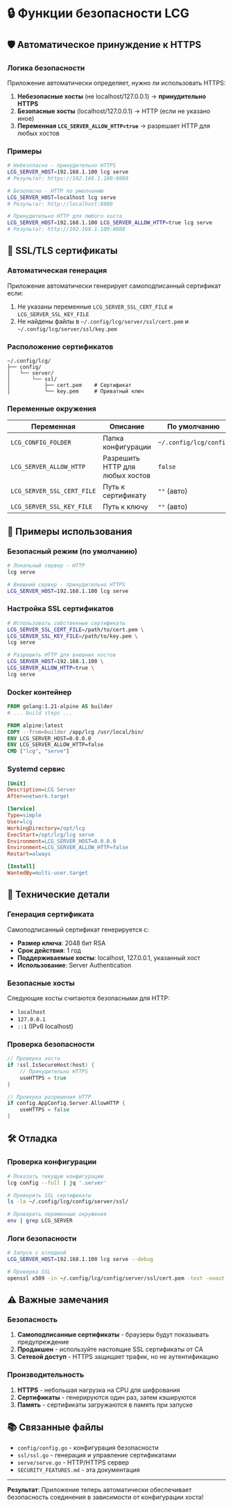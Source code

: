 # 🔒 Функции безопасности LCG

## 🛡️ Автоматическое принуждение к HTTPS

### Логика безопасности

Приложение автоматически определяет, нужно ли использовать HTTPS:

1. **Небезопасные хосты** (не localhost/127.0.0.1) → **принудительно HTTPS**
2. **Безопасные хосты** (localhost/127.0.0.1) → HTTP (если не указано иное)
3. **Переменная `LCG_SERVER_ALLOW_HTTP=true`** → разрешает HTTP для любых хостов

### Примеры

```bash
# Небезопасно - принудительно HTTPS
LCG_SERVER_HOST=192.168.1.100 lcg serve
# Результат: https://192.168.1.100:8080

# Безопасно - HTTP по умолчанию
LCG_SERVER_HOST=localhost lcg serve  
# Результат: http://localhost:8080

# Принудительно HTTP для любого хоста
LCG_SERVER_HOST=192.168.1.100 LCG_SERVER_ALLOW_HTTP=true lcg serve
# Результат: http://192.168.1.100:8080
```

## 🔐 SSL/TLS сертификаты

### Автоматическая генерация

Приложение автоматически генерирует самоподписанный сертификат если:

1. Не указаны переменные `LCG_SERVER_SSL_CERT_FILE` и `LCG_SERVER_SSL_KEY_FILE`
2. Не найдены файлы в `~/.config/lcg/server/ssl/cert.pem` и `~/.config/lcg/server/ssl/key.pem`

### Расположение сертификатов

``` text
~/.config/lcg/
├── config/
│   └── server/
│       └── ssl/
│           ├── cert.pem    # Сертификат
│           └── key.pem     # Приватный ключ
```

### Переменные окружения

| Переменная | Описание | По умолчанию |
|------------|----------|--------------|
| `LCG_CONFIG_FOLDER` | Папка конфигурации | `~/.config/lcg/config` |
| `LCG_SERVER_ALLOW_HTTP` | Разрешить HTTP для любых хостов | `false` |
| `LCG_SERVER_SSL_CERT_FILE` | Путь к сертификату | `""` (авто) |
| `LCG_SERVER_SSL_KEY_FILE` | Путь к ключу | `""` (авто) |

## 🚀 Примеры использования

### Безопасный режим (по умолчанию)

```bash
# Локальный сервер - HTTP
lcg serve

# Внешний сервер - принудительно HTTPS
LCG_SERVER_HOST=192.168.1.100 lcg serve
```

### Настройка SSL сертификатов

```bash
# Использовать собственные сертификаты
LCG_SERVER_SSL_CERT_FILE=/path/to/cert.pem \
LCG_SERVER_SSL_KEY_FILE=/path/to/key.pem \
lcg serve

# Разрешить HTTP для внешних хостов
LCG_SERVER_HOST=192.168.1.100 \
LCG_SERVER_ALLOW_HTTP=true \
lcg serve
```

### Docker контейнер

```dockerfile
FROM golang:1.21-alpine AS builder
# ... build steps ...

FROM alpine:latest
COPY --from=builder /app/lcg /usr/local/bin/
ENV LCG_SERVER_HOST=0.0.0.0
ENV LCG_SERVER_ALLOW_HTTP=false
CMD ["lcg", "serve"]
```

### Systemd сервис

```ini
[Unit]
Description=LCG Server
After=network.target

[Service]
Type=simple
User=lcg
WorkingDirectory=/opt/lcg
ExecStart=/opt/lcg/lcg serve
Environment=LCG_SERVER_HOST=0.0.0.0
Environment=LCG_SERVER_ALLOW_HTTP=false
Restart=always

[Install]
WantedBy=multi-user.target
```

## 🔧 Технические детали

### Генерация сертификата

Самоподписанный сертификат генерируется с:

- **Размер ключа**: 2048 бит RSA
- **Срок действия**: 1 год
- **Поддерживаемые хосты**: localhost, 127.0.0.1, указанный хост
- **Использование**: Server Authentication

### Безопасные хосты

Следующие хосты считаются безопасными для HTTP:

- `localhost`
- `127.0.0.1`
- `::1` (IPv6 localhost)

### Проверка безопасности

```go
// Проверка хоста
if !ssl.IsSecureHost(host) {
    // Принудительно HTTPS
    useHTTPS = true
}

// Проверка разрешения HTTP
if config.AppConfig.Server.AllowHTTP {
    useHTTPS = false
}
```

## 🛠️ Отладка

### Проверка конфигурации

```bash
# Показать текущую конфигурацию
lcg config --full | jq '.server'

# Проверить SSL сертификаты
ls -la ~/.config/lcg/config/server/ssl/

# Проверить переменные окружения
env | grep LCG_SERVER
```

### Логи безопасности

```bash
# Запуск с отладкой
LCG_SERVER_HOST=192.168.1.100 lcg serve --debug

# Проверка SSL
openssl x509 -in ~/.config/lcg/config/server/ssl/cert.pem -text -noout
```

## ⚠️ Важные замечания

### Безопасность

1. **Самоподписанные сертификаты** - браузеры будут показывать предупреждение
2. **Продакшен** - используйте настоящие SSL сертификаты от CA
3. **Сетевой доступ** - HTTPS защищает трафик, но не аутентификацию

### Производительность

1. **HTTPS** - небольшая нагрузка на CPU для шифрования
2. **Сертификаты** - генерируются один раз, затем кэшируются
3. **Память** - сертификаты загружаются в память при запуске

## 📚 Связанные файлы

- `config/config.go` - конфигурация безопасности
- `ssl/ssl.go` - генерация и управление сертификатами  
- `serve/serve.go` - HTTP/HTTPS сервер
- `SECURITY_FEATURES.md` - эта документация

---

**Результат**: Приложение теперь автоматически обеспечивает безопасность соединения в зависимости от конфигурации хоста!
